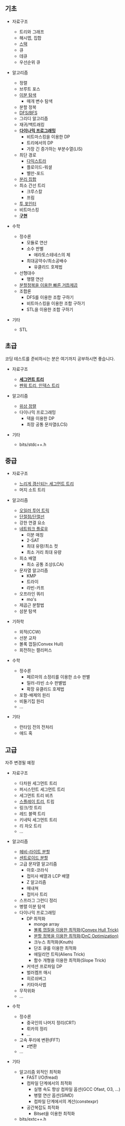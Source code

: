 ## 기초

- 자료구조
  - 트리와 그래프
  - 해시맵, 집합
  - [스택](basic/Stack.md)
  - 큐
  - 데큐
  - 우선순위 큐

- 알고리즘
  - 정렬
  - 브루트 포스
  - [이분 탐색](basic/binarySearch.md)
    - 매개 변수 탐색
  - 분할 정복
  - [DFS/BFS](basic/FirstSearch.md)
  - 그리디 알고리즘
  - 재귀/백트래킹
  - [**다이나믹 프로그래밍**](basic/DP.md)
    - 비트마스킹을 이용한 DP
    - 트리에서의 DP
    - 가장 긴 증가하는 부분수열(LIS)
  - 최단 경로
    - [다익스트라](basic/dijkstra.md)
    - 플로이드-워셜
    - 벨만-포드
  - [분리 집합](basic/unionFind.md)
  - 최소 간선 트리
    - 크루스칼
    - 프림
  - [투 포인터](basic/twoPointer.md)
  - 비트마스킹
  - [**구현**](basic/implementation.md)

- 수학
  - 정수론
    - 모듈로 연산
    - 소수 판별
      - 에라토스테네스의 체
    - 최대공약수/최소공배수
      - 유클리드 호제법
  - 선형대수
    - 행렬 연산
  - [분할정복을 이용한 빠른 거듭제곱](basic/FastPower.md)
  - 조합론
    - DFS를 이용한 조합 구하기
    - 비트마스킹을 이용한 조합 구하기
    - STL을 이용한 조합 구하기

- 기타
  - STL

## 초급

코딩 테스트를 준비하시는 분은 여기까지 공부하시면 좋습니다.

- 자료구조
  - [**세그먼트 트리**](beginner/SegmentTree.md)
  - [펜윅 트리, 인덱스 트리](beginner/Fenwick.md)

- 알고리즘
  - [위상 정렬](beginner/topologicalSort.md)
  - 다이나믹 프로그래밍
    - 덱을 이용한 DP
    - 최장 공통 문자열(LCS)

- 기타
  - bits/stdc++.h

## 중급

- 자료구조
  - [느리게 갱신되는 세그먼트 트리](intermediate/LazyProp.md)
  - 머지 소트 트리

- 알고리즘
  - [오일러 투어 트릭](intermediate/ETT.md)
  - [단절점/단절선](intermediate/Articulation.md)
  - 강한 연결 요소
  - [네트워크 플로우](intermediate/NetworkFlow.md)
    - 이분 매칭
    - 2-SAT
    - 최대 유량/최소 컷
    - 최소 거리 최대 유량
  - 희소 배열
    - 최소 공통 조상(LCA)
  - 문자열 알고리즘
    - KMP
    - 트라이
    - 라빈-카프
  - 오프라인 쿼리
    - mo's
  - 제곱근 분할법
  - 삼분 탐색

- 기하학
  - 외적(CCW)
  - 선분 교차
  - 볼록 껍질(Convex Hull)
  - 회전하는 캘리퍼스

- 수학
  - 정수론
    - 페르마의 소정리를 이용한 소수 판별
    - 밀러-라빈 소수 판별법
    - 확장 유클리드 호제법
  - 포함-배제의 원리
  - 비둘기집 원리
  - ...

- 기타
  - 런타임 전의 전처리
  - 애드 혹

## 고급

자주 변경될 예정

- 자료구조
  - 다차원 세그먼트 트리
  - 퍼시스턴트 세그먼트 트리
  - 세그먼트 트리 비츠
  - [스플레이 트리](advanced/Splay.md), 트립
  - 링크/컷 트리
  - 레드 블랙 트리
  - 키네틱 세그먼트 트리
  - 리 차오 트리
  - ...

- 알고리즘
  - [헤비-라이트 분할](advanced/HLD.md)
  - [센트로이드 분할](advanced/CentroidDivison.md)
  - 고급 문자열 알고리즘
    - 아호-코라식
    - 접미사 배열과 LCP 배열
    - Z 알고리즘
    - 매내쳐
    - 접미사 트리
  - 스프라그 그런디 정리
  - 병렬 이분 탐색
  - 다이나믹 프로그래밍
    - DP 최적화
      - monge array
      - [볼록 껍질을 이용한 최적화(Convex Hull Trick)](advanced/CHT.md)
      - [분할 정복을 이용한 최적화(DnC Optimization)](advanced/DnCOpt.md)
      - 크누스 최적화(Knuth)
      - 단조 큐를 이용한 최적화
      - 에일리언 트릭(Aliens Trick)
      - 함수 개형을 이용한 최적화(Slope Trick)
    - 커넥션 프로파일 DP
    - 벌러켐프 매시
    - 히르쉬버그
    - 키타마사법
  - 무작위화
  - ...

- 수학
  - 정수론
    - 중국인의 나머지 정리(CRT)
    - 뤼카의 정리
    - ...
  - 고속 푸리에 변환(FFT)
    - z변환
  - ...

- 기타
  - 알고리즘 외적인 최적화
    - FAST I/O(fread)
    - 컴파일 단계에서의 최적화
      - 실행 속도 향상 컴파일 옵션(GCC Ofast, O3, ...)
      - 병렬 연산 옵션(SIMD)
      - 컴파일 단계에서의 계산(constexpr)
    - 공간복잡도 최적화
      - Bitset을 이용한 최적화
  - bits/extc++.h